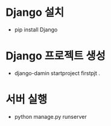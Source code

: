 # Django 설치
- pip install Django
# Django 프로젝트 생성
- django-damin startproject firstpjt .
# 서버 실행
- python manage.py runserver